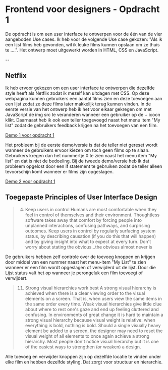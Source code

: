 # Frontend voor designers - Opdracht 1
De opdracht is om een user interface te ontwerpen voor de één van de vier aangeboden Use cases. Ik heb voor de volgende Use case gekozen: "Als ik een lijst films heb gevonden, wil ik leuke films kunnen opslaan om ze thuis te ....". Het ontwerp moet uitgewerkt worden in HTML, CSS en JavaScript.

--

## Netflix

Ik heb ervoor gekozen om een user interface te ontwerpen die dezelfde style heeft als Netflix zodat ik mezelf kan uitdagen met CSS. Op deze webpagina kunnen gebruikers een aantal films zien en deze toevoegen aan een lijst zodat ze deze films later makkelijk terug kunnen vinden. In de eerste versie van het ontwerp heb ik het voor elkaar gekregen om met JavaScript de img src te veranderen wanneer een gebruiker op de + icoon klikt. Daarnaast heb ik ook een teller toegevoegd naast het menu item "My list" zodat de gebruikers feedback krijgen na het toevoegen van een film.


[Demo 1 voor opdracht 1](https://karimgalal.github.io/frontendvoordesigners/opdracht1/v1/)


Het probleem bij de eerste demo/versie is dat de teller niet gereset wordt wanneer de gebruikers ervoor kiezen om toch geen films op te slaan. Gebruikers kregen dan het nummertje 0 te zien naast het menu item "My list" en dat is niet de bedoeling.
Bij de tweede demo/versie heb ik dat probleem opgelost door een if statement te gebruiken zodat de teller alleen tevoorschijn komt wanneer er films zijn opgeslagen.

[Demo 2 voor opdracht 1](https://karimgalal.github.io/frontendvoordesigners/opdracht1/v2/)

## Toegepaste Principles of User Interface Design

> 04. Keep users in control
Humans are most comfortable when they feel in control of themselves and their environment. Thoughtless software takes away that comfort by forcing people into unplanned interactions, confusing pathways, and surprising outcomes. Keep users in control by regularly surfacing system status, by describing causation (if you do this that will happen) and by giving insight into what to expect at every turn. Don't worry about stating the obvious…the obvious almost never is

De gebruikers hebben zelf controle over de toevoeg knoppen en krijgen door middel van een nummer naast het menu-item "My List" te zien wanneer er een film wordt opgeslagen of verwijderd uit de lijst. Door die Lijst status valt het op wanneer je perongeluk een film toevoegt of verwijdert.

> 11. Strong visual hierarchies work best
A strong visual hierarchy is achieved when there is a clear viewing order to the visual elements on a screen. That is, when users view the same items in the same order every time. Weak visual hierarchies give little clue about where to rest one's gaze and end up feeling cluttered and confusing. In environments of great change it is hard to maintain a strong visual hierarchy because visual weight is relative: when everything is bold, nothing is bold. Should a single visually heavy element be added to a screen, the designer may need to reset the visual weight of all elements to once again achieve a strong hierarchy. Most people don't notice visual hierarchy but it is one of the easiest ways to strengthen (or weaken) a design.

Alle toevoeg en verwijder knoppen zijn op dezelfde locatie te vinden onder elke film en hebben dezelfde styling. Dat zorgt voor structuur en hierarchie.
